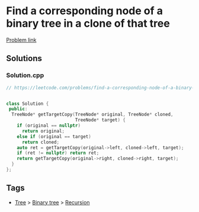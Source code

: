 # Find a corresponding node of a binary tree in a clone of that tree

[Problem link](https://leetcode.com/problems/find-a-corresponding-node-of-a-binary-tree-in-a-clone-of-that-tree)

## Solutions


### Solution.cpp
```cpp
// https://leetcode.com/problems/find-a-corresponding-node-of-a-binary-tree-in-a-clone-of-that-tree


class Solution {
 public:
  TreeNode* getTargetCopy(TreeNode* original, TreeNode* cloned,
                          TreeNode* target) {
    if (original == nullptr)
      return original;
    else if (original == target)
      return cloned;
    auto ret = getTargetCopy(original->left, cloned->left, target);
    if (ret != nullptr) return ret;
    return getTargetCopy(original->right, cloned->right, target);
  }
};
```
## Tags

* [Tree](/Collections/tree.md#tree) > [Binary tree](/Collections/tree.md#binary-tree) > [Recursion](/Collections/tree.md#recursion)
